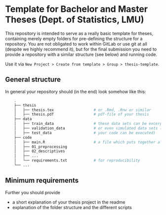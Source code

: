 # Template for Bachelor and Master Theses (Dept. of Statistics, LMU)

This repository is intended to serve as a really basic template for theses, containing merely empty folders for pre-defining the structure for a repository. You are not obligated to work within GitLab or use git at all (despite we highly recommend it), but for the final submission you need to provide a repository with a similar structure (see below) and running code.  
 
Use it via `New Project > Create from template > Group > thesis-template`.  

## General structure

In general your repository should (in the end) look somehow like this:

```bash
    .
    ├── thesis
    │   ├── thesis.tex                  # or .Rmd, .Rnw or similar 
    │   ├── thesis.pdf                  # pdf-file of your thesis
    ├── data
    │   ├── train_data                  # these data sets can be excerpts from the original data
    │   ├── validation_data             # or even simulated data sets (simply provide them so that
    │   ├── test_data                   # your code can be executed)
    ├── code
    │   ├── main.R                      # a file which puts together all the pieces
    │   ├── 01_preprocessing            
    │   ├── 02_descriptives              
    │   ├── ...            
    │   └── requirements.txt            # for reproducibility
    └── ...
``` 

## Minimum requirements

Further you should provide

- a short explanation of your thesis project in the readme
- explanation of the folder structure and the different scripts
